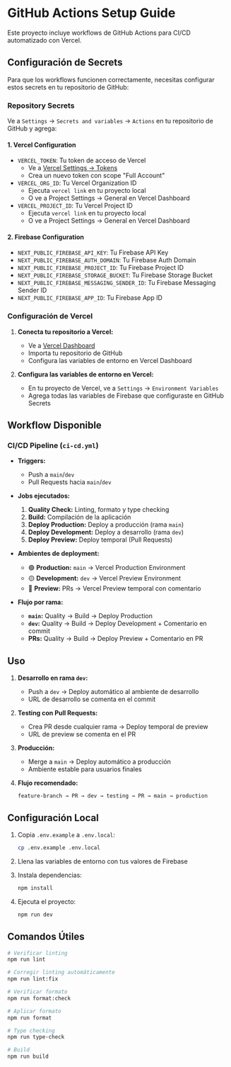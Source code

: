 # GitHub Actions Setup Guide

Este proyecto incluye workflows de GitHub Actions para CI/CD automatizado con Vercel.

## Configuración de Secrets

Para que los workflows funcionen correctamente, necesitas configurar estos secrets en tu repositorio de GitHub:

### Repository Secrets

Ve a `Settings` → `Secrets and variables` → `Actions` en tu repositorio de GitHub y agrega:

#### 1. Vercel Configuration

- `VERCEL_TOKEN`: Tu token de acceso de Vercel
  - Ve a [Vercel Settings → Tokens](https://vercel.com/account/tokens)
  - Crea un nuevo token con scope "Full Account"
- `VERCEL_ORG_ID`: Tu Vercel Organization ID
  - Ejecuta `vercel link` en tu proyecto local
  - O ve a Project Settings → General en Vercel Dashboard
- `VERCEL_PROJECT_ID`: Tu Vercel Project ID
  - Ejecuta `vercel link` en tu proyecto local
  - O ve a Project Settings → General en Vercel Dashboard

#### 2. Firebase Configuration

- `NEXT_PUBLIC_FIREBASE_API_KEY`: Tu Firebase API Key
- `NEXT_PUBLIC_FIREBASE_AUTH_DOMAIN`: Tu Firebase Auth Domain
- `NEXT_PUBLIC_FIREBASE_PROJECT_ID`: Tu Firebase Project ID
- `NEXT_PUBLIC_FIREBASE_STORAGE_BUCKET`: Tu Firebase Storage Bucket
- `NEXT_PUBLIC_FIREBASE_MESSAGING_SENDER_ID`: Tu Firebase Messaging Sender ID
- `NEXT_PUBLIC_FIREBASE_APP_ID`: Tu Firebase App ID

### Configuración de Vercel

1. **Conecta tu repositorio a Vercel:**
   - Ve a [Vercel Dashboard](https://vercel.com/dashboard)
   - Importa tu repositorio de GitHub
   - Configura las variables de entorno en Vercel Dashboard

2. **Configura las variables de entorno en Vercel:**
   - En tu proyecto de Vercel, ve a `Settings` → `Environment Variables`
   - Agrega todas las variables de Firebase que configuraste en GitHub Secrets

## Workflow Disponible

### CI/CD Pipeline (`ci-cd.yml`)

- **Triggers:**
  - Push a `main`/`dev`
  - Pull Requests hacia `main`/`dev`

- **Jobs ejecutados:**
  1. **Quality Check:** Linting, formato y type checking
  2. **Build:** Compilación de la aplicación
  3. **Deploy Production:** Deploy a producción (rama `main`)
  4. **Deploy Development:** Deploy a desarrollo (rama `dev`)
  5. **Deploy Preview:** Deploy temporal (Pull Requests)

- **Ambientes de deployment:**
  - 🟢 **Production:** `main` → Vercel Production Environment
  - 🟡 **Development:** `dev` → Vercel Preview Environment
  - 🔵 **Preview:** PRs → Vercel Preview temporal con comentario

- **Flujo por rama:**
  - **`main`:** Quality → Build → Deploy Production
  - **`dev`:** Quality → Build → Deploy Development + Comentario en commit
  - **PRs:** Quality → Build → Deploy Preview + Comentario en PR

## Uso

1. **Desarrollo en rama `dev`:**
   - Push a `dev` → Deploy automático al ambiente de desarrollo
   - URL de desarrollo se comenta en el commit

2. **Testing con Pull Requests:**
   - Crea PR desde cualquier rama → Deploy temporal de preview
   - URL de preview se comenta en el PR

3. **Producción:**
   - Merge a `main` → Deploy automático a producción
   - Ambiente estable para usuarios finales

4. **Flujo recomendado:**
   ```
   feature-branch → PR → dev → testing → PR → main → production
   ```

## Configuración Local

1. Copia `.env.example` a `.env.local`:

   ```bash
   cp .env.example .env.local
   ```

2. Llena las variables de entorno con tus valores de Firebase

3. Instala dependencias:

   ```bash
   npm install
   ```

4. Ejecuta el proyecto:
   ```bash
   npm run dev
   ```

## Comandos Útiles

```bash
# Verificar linting
npm run lint

# Corregir linting automáticamente
npm run lint:fix

# Verificar formato
npm run format:check

# Aplicar formato
npm run format

# Type checking
npm run type-check

# Build
npm run build
```
